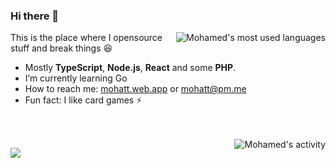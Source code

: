 ### Hi there 👋

<picture>
  <source media="(prefers-color-scheme: dark)" srcset="https://mohatt-grs.vercel.app/api/top-langs/?username=mohatt&size_weight=0.5&count_weight=0.5&show_icons=true&langs_count=8&layout=compact&theme=github_dark_dimmed">
  <img alt="Mohamed's most used languages" src="https://mohatt-grs.vercel.app/api/top-langs/?username=mohatt&size_weight=0.5&count_weight=0.5&show_icons=true&langs_count=8&layout=compact&theme=default" align="right" />
</picture>

This is the place where I opensource stuff and break things 😆

- Mostly **TypeScript**, **Node.js**, **React** and some **PHP**.
- I’m currently learning Go
- How to reach me: [mohatt.web.app](https://mohatt.web.app) or mohatt@pm.me
- Fun fact: I like card games ⚡

<br />

<br />

<picture>
  <source media="(prefers-color-scheme: dark)" srcset="https://mohatt-grs.vercel.app/api?username=mohatt&show_icons=true&custom_title=Activity&theme=github_dark_dimmed&include_all_commits=true">
  <img alt="Mohamed's activity" src="https://mohatt-grs.vercel.app/api?username=mohatt&show_icons=true&custom_title=Activity&theme=default" align="right" />
</picture>

![](https://hit.yhype.me/github/profile?user_id=348753)
